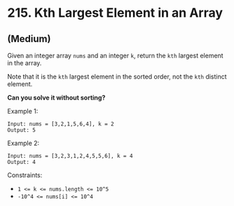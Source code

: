# 215. Kth Largest Element in an Array
## (Medium)

Given an integer array `nums` and an integer `k`, return the `kth` largest element in the array.

Note that it is the `kth` largest element in the sorted order, not the `kth` distinct element.

**Can you solve it without sorting?**
 

Example 1:

```
Input: nums = [3,2,1,5,6,4], k = 2
Output: 5
```

Example 2:

```
Input: nums = [3,2,3,1,2,4,5,5,6], k = 4
Output: 4
```

Constraints:

- `1 <= k <= nums.length <= 10^5`
- `-10^4 <= nums[i] <= 10^4`